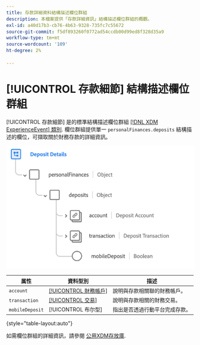 ```yaml
---
title: 存款詳細資料結構描述欄位群組
description: 本檔案提供「存款詳細資訊」結構描述欄位群組的概觀。
exl-id: a40d17b3-cb76-4b63-9328-735fc7c55672
source-git-commit: f5df893260f0772ad54ccdb00d99ed8f328d35a9
workflow-type: tm+mt
source-wordcount: '109'
ht-degree: 2%

---
```


# [!UICONTROL 存款細節] 結構描述欄位群組

[!UICONTROL 存款細節] 是的標準結構描述欄位群組 [[!DNL XDM ExperienceEvent] 類別](../../classes/experienceevent.md). 欄位群組提供單一 `personalFinances.deposits` 結構描述的欄位，可擷取關於財務存款的詳細資訊。

![](../../images/field-groups/deposit-details.png)

| 属性 | 資料型別 | 描述 |
| --- | --- | --- |
| `account` | [[!UICONTROL 財務帳戶]](../../data-types/financial-account.md) | 說明與存款相關聯的財務帳戶。 |
| `transaction` | [[!UICONTROL 交易]](../../data-types/transaction.md) | 說明與存款相關的財務交易。 |
| `mobileDeposit` | [!UICONTROL 布尔型] | 指出是否透過行動平台完成存款。 |

{style="table-layout:auto"}

如需欄位群組的詳細資訊，請參閱 [公用XDM存放庫](https://github.com/adobe/xdm/blob/master/docs/reference/fieldgroups/experience-event/industry-verticals/experienceevent-deposit-details.schema.json).
